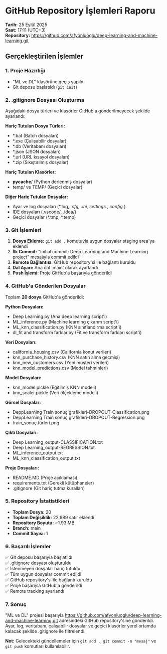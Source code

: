 # GitHub Repository İşlemleri Raporu

**Tarih:** 25 Eylül 2025  
**Saat:** 17:11 (UTC+3)  
**Repository:** https://github.com/afyonluoglu/deep-learning-and-machine-learning.git

## Gerçekleştirilen İşlemler

### 1. Proje Hazırlığı
- "ML ve DL" klasörüne geçiş yapıldı
- Git deposu başlatıldı (`git init`)

### 2. .gitignore Dosyası Oluşturma
Aşağıdaki dosya türleri ve klasörler GitHub'a gönderilmeyecek şekilde ayarlandı:

**Hariç Tutulan Dosya Türleri:**
- *.bat (Batch dosyaları)
- *.exe (Çalışabilir dosyalar)
- *.db (Veritabanı dosyaları)
- *.json (JSON dosyaları)
- *.url (URL kısayol dosyaları)
- *.zip (Sıkıştırılmış dosyalar)

**Hariç Tutulan Klasörler:**
- __pycache__/ (Python derlenmiş dosyalar)
- temp/ ve TEMP/ (Geçici dosyalar)

**Diğer Hariç Tutulan Dosyalar:**
- Ayar ve log dosyaları (*.log, *.cfg, *.ini, settings.*, config.*)
- IDE dosyaları (.vscode/, .idea/)
- Geçici dosyalar (*.tmp, *.temp)

### 3. Git İşlemleri
1. **Dosya Ekleme:** `git add .` komutuyla uygun dosyalar staging area'ya eklendi
2. **İlk Commit:** "Initial commit: Deep Learning and Machine Learning project" mesajıyla commit edildi
3. **Remote Bağlantısı:** GitHub repository'si ile bağlantı kuruldu
4. **Dal Ayarı:** Ana dal 'main' olarak ayarlandı
5. **Push İşlemi:** Proje GitHub'a başarıyla gönderildi

### 4. GitHub'a Gönderilen Dosyalar
Toplam **20 dosya** GitHub'a gönderildi:

**Python Dosyaları:**
- Deep Learning.py (Ana deep learning script'i)
- ML_inference.py (Machine learning çıkarım script'i)  
- ML_knn_classification.py (KNN sınıflandırma script'i)
- dl_fit and transform farklar.py (Fit ve transform farkları script'i)

**Veri Dosyaları:**
- california_housing.csv (California konut verileri)
- knn_purchase_history.csv (KNN satın alma geçmişi)
- knn_new_customers.csv (Yeni müşteri verileri)
- knn_model_predictions.csv (Model tahminleri)

**Model Dosyaları:**
- knn_model.pickle (Eğitilmiş KNN modeli)
- knn_scaler.pickle (Veri ölçekleme modeli)

**Görsel Dosyalar:**
- DeppLearning Train sonuç grafikleri-DROPOUT-Classification.png
- DeppLearning Train sonuç grafikleri-DROPOUT-Regression.png  
- train_sonuç türleri.png

**Çıktı Dosyaları:**
- Deep Learning_output-CLASSIFICATION.txt
- Deep Learning_output-REGRESSION.txt
- ML_inference_output.txt
- ML_knn_classification_output.txt

**Proje Dosyaları:**
- README.MD (Proje açıklaması)
- requirements.txt (Gerekli kütüphaneler)
- .gitignore (Git hariç tutma kuralları)

### 5. Repository İstatistikleri
- **Toplam Dosya:** 20
- **Toplam Değişiklik:** 22,989 satır eklendi
- **Repository Boyutu:** ~1.93 MB
- **Branch:** main
- **Commit Sayısı:** 1

### 6. Başarılı İşlemler
✅ Git deposu başarıyla başlatıldı  
✅ .gitignore dosyası oluşturuldu  
✅ İstenmeyen dosyalar hariç tutuldu  
✅ Tüm uygun dosyalar commit edildi  
✅ GitHub repository'si ile bağlantı kuruldu  
✅ Proje başarıyla GitHub'a gönderildi  
✅ Remote tracking ayarlandı  

### 7. Sonuç
"ML ve DL" projesi başarıyla https://github.com/afyonluoglu/deep-learning-and-machine-learning.git adresindeki GitHub repository'sine gönderildi. Ayar, log, veritabanı, çalışabilir dosyalar ve geçici klasörler yerel ortamda kalacak şekilde .gitignore ile filtrelendi.

**Not:** Gelecekteki güncellemeler için `git add .`, `git commit -m "mesaj"` ve `git push` komutları kullanılabilir.